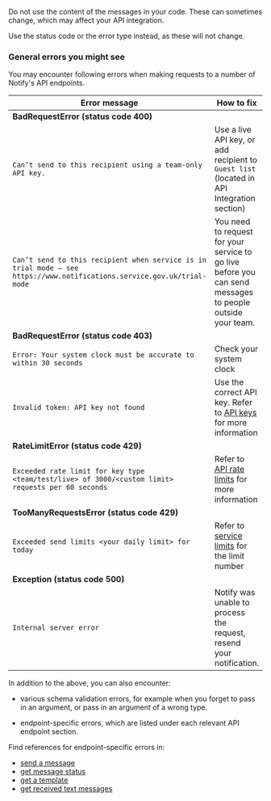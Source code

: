 Do not use the content of the messages in your code. These can sometimes change, which may affect your API integration.

Use the status code or the error type instead, as these will not change.

### General errors you might see

You may encounter following errors when making requests to a number of Notify's API endpoints.

Error message | How to fix
---|---
**BadRequestError (status code 400)**|
`Can’t send to this recipient using a team-only API key.`|Use a live API key, or add recipient to `Guest list` (located in API Integration section)|
`Can’t send to this recipient when service is in trial mode – see https://www.notifications.service.gov.uk/trial-mode`|You need to request for your service to go live before you can send messages to people outside your team.|
**BadRequestError (status code 403)**|
`Error: Your system clock must be accurate to within 30 seconds`|Check your system clock|
`Invalid token: API key not found`|Use the correct API key. Refer to [API keys](#api-keys) for more information|
**RateLimitError (status code 429)**|
`Exceeded rate limit for key type <team/test/live> of 3000/<custom limit> requests per 60 seconds`|Refer to [API rate limits](#rate-limits) for more information|
**TooManyRequestsError (status code 429)**|
`Exceeded send limits <your daily limit> for today`|Refer to [service limits](#daily-limits) for the limit number|
**Exception (status code 500)**|
`Internal server error`|Notify was unable to process the request, resend your notification.|

In addition to the above, you can also encounter:

* various schema validation errors, for example when you forget to pass in an argument, or pass in an argument of a wrong type.

* endpoint-specific errors, which are listed under each relevant API endpoint section.

Find references for endpoint-specific errors in:

- [send a message](#send-a-message)
- [get message status](#get-message-status)
- [get a template](#get-a-template)
- [get received text messages](#get-received-text-messages)